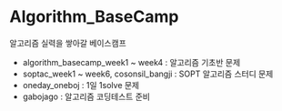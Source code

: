 # Algorithm_BaseCamp
알고리즘 실력을 쌓아갈 베이스캠프

* algorithm_basecamp_week1 ~ week4 : 알고리즘 기초반 문제
* soptac_week1 ~ week6, cosonsil_bangji : SOPT 알고리즘 스터디 문제
* oneday_oneboj : 1일 1solve 문제
* gabojago : 알고리즘 코딩테스트 준비
